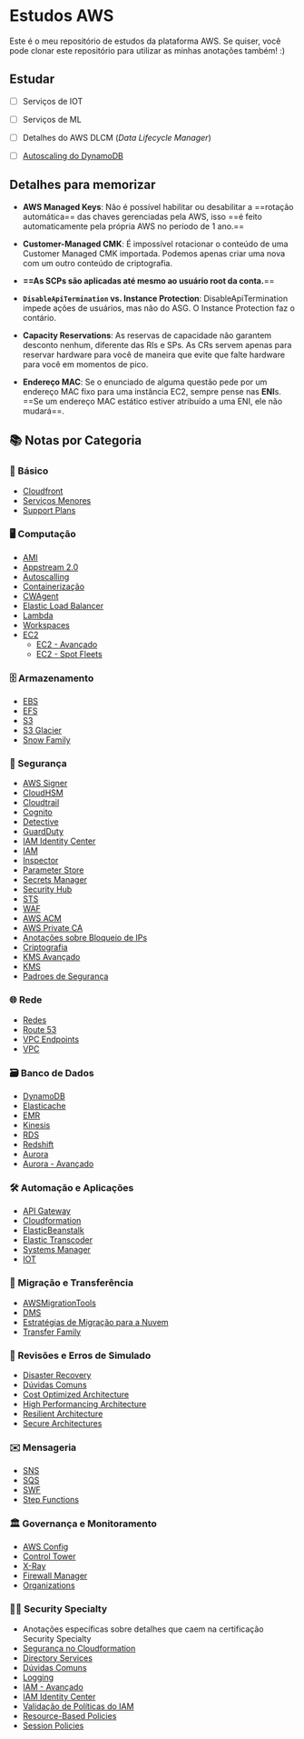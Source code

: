 # Estudos AWS
Este é o meu repositório de estudos da plataforma AWS. Se quiser, você pode clonar este repositório para utilizar as minhas anotações também! :)

## Estudar
- [ ] Serviços de IOT

- [ ] Serviços de ML

- [ ] Detalhes do AWS DLCM (*Data Lifecycle Manager*)

- [ ] [Autoscaling do DynamoDB](https://docs.aws.amazon.com/amazondynamodb/latest/developerguide/AutoScaling.html)

## Detalhes para memorizar


- **AWS Managed Keys**: Não é possível habilitar ou desabilitar a ==rotação automática== das chaves gerenciadas pela AWS, isso ==é feito automaticamente pela própria AWS no período de 1 ano.==

- **Customer-Managed CMK**: É impossível rotacionar o conteúdo de uma Customer Managed CMK importada. Podemos apenas criar uma nova com um outro conteúdo de criptografia.

- **==As SCPs são aplicadas até mesmo ao usuário root da conta.**==

- **`DisableApiTermination` vs. Instance Protection**: DisableApiTermination impede ações de usuários, mas não do ASG. O Instance Protection faz o contário.

- **Capacity Reservations**: As reservas de capacidade não garantem desconto nenhum, diferente das RIs e SPs. As CRs servem apenas para reservar hardware para você de maneira que evite que falte hardware para você em momentos de pico.

- **Endereço MAC**: Se o enunciado de alguma questão pede por um endereço MAC fixo para uma instância EC2, sempre pense nas **ENI**s. ==Se um endereço MAC estático estiver atribuído a uma ENI, ele não mudará==.

## 📚 Notas por Categoria

### 🧠 Básico
- [Cloudfront](basico/CloudFront.md)
- [Serviços Menores](basico/servicosMenores.md)
- [Support Plans](basico/supportPlans.md)

### 🖥️ Computação
- [AMI](computacao/AMI.md)
- [Appstream 2.0](computacao/AppStream%202.0.md)
- [Autoscalling](computacao/AutoScalling.md)
- [Containerização](computacao/Containerizacao.md)
- [CWAgent](computacao/CWAgent.md)
- [Elastic Load Balancer](computacao/ELB.md)
- [Lambda](computacao/Lambda.md)
- [Workspaces](computacao/Workspaces.md)
- [EC2](computacao/ec2/EC2.md)
	- [EC2 - Avançado](computacao/ec2/EC2-Avancado.md)
	- [EC2 - Spot Fleets](computacao/ec2/EC2-SpotFleets.md)  

### 🗄️ Armazenamento
- [EBS](armazenamento/EBS.md)
- [EFS](armazenamento/EFS.md)
- [S3](armazenamento/S3.md)
- [S3 Glacier](armazenamento/S3%20-%20Glacier.md)
- [Snow Family](armazenamento/SnowFamily.md)

### 🔐 Segurança
- [AWS Signer](seguranca/AWS%20Signer.md)
- [CloudHSM](seguranca/CloudHSM.md)
- [Cloudtrail](seguranca/CloudTrail.md)
- [Cognito](seguranca/Cognito.md)
- [Detective](seguranca/Detective.md)
- [GuardDuty](seguranca/GuardDuty.md)
- [IAM Identity Center](seguranca/IAM%20Identity%20Center.md)
- [IAM](seguranca/IAM.md)
- [Inspector](seguranca/Inspector.md)
- [Parameter Store](seguranca/ParameterStore.md)
- [Secrets Manager](seguranca/SecretsManager.md)
- [Security Hub](seguranca/SecurityHub.md)
- [STS](seguranca/STS.md)
- [WAF](seguranca/WAF.md)
- [AWS ACM](seguranca/ACM/AWS%20ACM.md)
- [AWS Private CA](seguranca/ACM/AWS%20Private%20CA.md)
- [Anotações sobre Bloqueio de IPs](seguranca/anotacoes/BloqueioIPs.md)
- [Criptografia](seguranca/anotacoes/Criptografia.md)
- [KMS Avançado](seguranca/KMS/KMS%20Avancado.md)
- [KMS](seguranca/KMS/KMS.md)
- [Padroes de Segurança](certificacoes/security-specialty/PadroesDeSeguranca.md)

### 🌐 Rede
- [Redes](certificacoes/security-specialty/Redes.md)
- [Route 53](rede/Route53.md)
- [VPC Endpoints](rede/VPC-EndPoints.md)
- [VPC](rede/VPC.md)

### 🗃️ Banco de Dados
- [DynamoDB](dados/DynamoDB.md)
- [Elasticache](dados/Elasticache.md)
- [EMR](dados/EMR.md)
- [Kinesis](dados/Kinesis.md)
- [RDS](dados/RDS.md)
- [Redshift](dados/Redshift.md)
- [Aurora](dados/Aurora/Aurora.md)
- [Aurora - Avançado](dados/Aurora/Aurora%20-%20Avan%C3%A7ado.md)

### 🛠️ Automação e Aplicações
- [API Gateway](automacao-e-aplicacoes/ApiGateway.md)
- [Cloudformation](automacao-e-aplicacoes/CloudFormation.md)
- [ElasticBeanstalk](automacao-e-aplicacoes/ElasticBeanStalk.md)
- [Elastic Transcoder](automacao-e-aplicacoes/ElasticTranscoder.md)
- [Systems Manager](automacao-e-aplicacoes/Systems%20Manager.md)
- [IOT](IoTServices)

### 🧳 Migração e Transferência
- [AWSMigrationTools](AWSMigrationTools.md)
- [DMS](migracao-e-transferencia/DMS.md)
- [Estratégias de Migração para a Nuvem](migrationStrategies.md)
- [Transfer Family](migracao-e-transferencia/TransferFamily)

### 🧪 Revisões e Erros de Simulado
- [Disaster Recovery](revisoes-e-erros/DisasterRecovery.md)
- [Dúvidas Comuns](revisoes-e-erros/DuvidasComuns.md)
- [Cost Optimized Architecture](revisoes-e-erros/Erros%20no%20simulado/Cost-Optimized%20Architecture.md)
- [High Performancing Architecture](revisoes-e-erros/Erros%20no%20simulado/High-Performancing%20Architecture.md)
- [Resilient Architecture](revisoes-e-erros/Erros%20no%20simulado/Resilient%20Architecture.md)
- [Secure Architectures](revisoes-e-erros/Erros%20no%20simulado/Secure%20Architectures.md)

### ✉️ Mensageria
- [SNS](mensageria/SNS.md)
- [SQS](mensageria/SQS.md)
- [SWF](mensageria/SWF.md)
- [Step Functions](mensageria/StepFunctions.md)
### 🏛️ Governança e Monitoramento
- [AWS Config](governanca-e-monitoramento/AWSConfig.md)
- [Control Tower](governanca-e-monitoramento/Control%20Tower.md)
- [X-Ray](governanca-e-monitoramento/X-Ray.md)
- [Firewall Manager](governanca-e-monitoramento/Organizations/Firewall%20Manager.md)
- [Organizations](governanca-e-monitoramento/Organizations/Organizations.md)

### 👮🏻 Security Specialty
- Anotações específicas sobre detalhes que caem na certificação Security Specialty
- [Segurança no Cloudformation](certificacoes/security-specialty/Cloudformation-Security.md)
- [Directory Services](certificacoes/security-specialty/Directory%20Services.md)
- [Dúvidas Comuns](certificacoes/security-specialty/Duvidas%20Comuns.md)
- [Logging](certificacoes/security-specialty/Logging.md)
- [IAM - Avançado](certificacoes/security-specialty/Acessos%20e%20Policies/IAM.md)
- [IAM Identity Center](certificacoes/security-specialty/Acessos%20e%20Policies/IAM%20Identity%20Center.md)
- [Validação de Políticas do IAM](certificacoes/security-specialty/Acessos%20e%20Policies/IAMPolicys-InDepth.md)
- [Resource-Based Policies](certificacoes/security-specialty/Acessos%20e%20Policies/RBPs.md)
- [Session Policies](certificacoes/security-specialty/Acessos%20e%20Policies/Session%20Policies.md)

